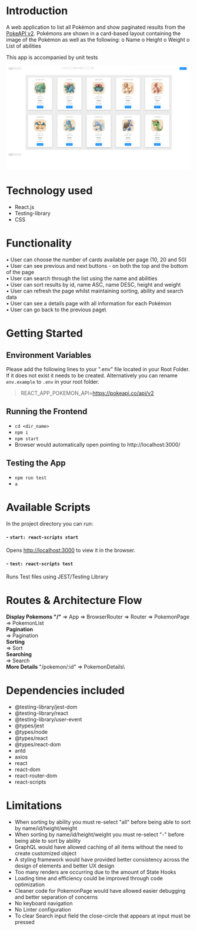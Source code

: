 # Introduction
A  web application to list all Pokémon and show paginated results from the [PokeAPI v2](https://pokeapi.co/docs/v2). Pokémons are shown in a card-based layout containing the image of the Pokémon as well as the following:
  o Name
  o Height
  o Weight
  o List of abilities

This app is accompanied by unit tests

<p align="center">
   <img src="./readmeFiles/front-app.png" alt="front" width="500" >
  </p>

# Technology used
- React.js
- Testing-library
- CSS


# Functionality
• User can choose the number of cards available per page (10, 20 and 50)\
• User can see previous and next buttons - on both the top and the bottom of the page\
• User can search through the list using the name and abilities\
• User can sort results by id, name ASC, name DESC, height and weight\
• User can refresh the page whilst maintaining sorting, ability and search data\
• User can see a details page with all information for each Pokémon\
• User can go back to the previous page\


# Getting Started
## Environment Variables
Please add the following lines to your ".env" file located in your Root Folder. If it does not exist it needs to be created. 
Alternatively you can rename `env.example` to `.env` in your root folder.

>REACT_APP_POKEMON_API=https://pokeapi.co/api/v2

## Running the Frontend
- `cd <dir_name>`
- `npm i`
- `npm start`
- Browser would automatically open pointing to http://localhost:3000/

## Testing the App
- `npm run test`
- `a`


# Available Scripts
In the project directory you can run:
#### - `start: react-scripts start`
Opens [http://localhost:3000](http://localhost:3000) to view it in the browser.

#### - `test: react-scripts test`
Runs Test files using JEST/Testing Library

# Routes & Architecture Flow
**Display Pokemons "/"** => App => BrowserRouter => Router => PokemonPage => PokemonList\
**Pagination**<span style="padding-left: 424px;"> => Pagination</span><br/>
**Sorting**<span style="padding-left: 445px;"> => Sort</span><br/>
**Searching**<span style="padding-left: 430px;"> => Search</span><br/>
**More Details** "/pokemon/:id" => PokemonDetails\


# Dependencies included
- @testing-library/jest-dom
- @testing-library/react
- @testing-library/user-event
- @types/jest 
- @types/node
- @types/react
- @types/react-dom
- antd 
- axios
- react
- react-dom
- react-router-dom
- react-scripts


# Limitations
- When sorting by ability you must re-select "all" before being able to sort by name/id/height/weight 
- When sorting by name/id/height/weight you must re-select "-" before being able to sort by ability
- GraphQL would have allowed caching of all items without the need to create customized object
- A styling framework would have provided better consistency across the design of elements and better UX design
- Too many renders are occurring due to the amount of State Hooks
- Loading time and efficiency could be improved through code optimization
- Cleaner code for PokemonPage would have allowed easier debugging and better separation of concerns
- No keyboard navigation
- No Linter configuration
- To clear Search input field the close-circle that appears at input must be pressed 
